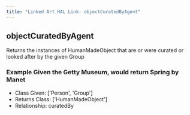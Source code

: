 ```yaml
---
title: "Linked Art HAL Link: objectCuratedByAgent"
---
```


## objectCuratedByAgent

Returns the instances of HumanMadeObject that are or were curated or looked after by the given Group

### Example Given the Getty Museum, would return Spring by Manet


* Class Given: ['Person', 'Group']
* Returns Class: ['HumanMadeObject']
* Relationship: curatedBy

